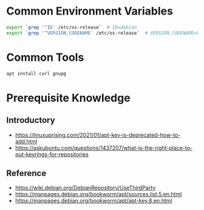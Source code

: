 # Common Environment Variables

```sh
export `grep '^ID' /etc/os-release`  # ID=debian
export `grep '^VERSION_CODENAME' /etc/os-release`  # VERSION_CODENAME=bookworm
```

# Common Tools

```sh
apt install curl gnupg
```

# Prerequisite Knowledge

## Introductory

- https://linuxuprising.com/2021/01/apt-key-is-deprecated-how-to-add.html
- https://askubuntu.com/questions/1437207/what-is-the-right-place-to-put-keyrings-for-repositories

## Reference

- https://wiki.debian.org/DebianRepository/UseThirdParty
- https://manpages.debian.org/bookworm/apt/sources.list.5.en.html
- https://manpages.debian.org/bookworm/apt/apt-key.8.en.html

